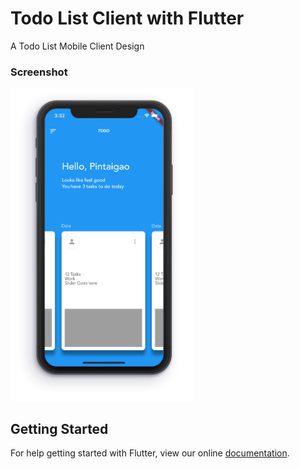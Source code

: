 # Todo List Client with Flutter

A Todo List Mobile Client Design

### Screenshot
<img src = "/resource/TODO_ScreenShot.png" height = 500/>

## Getting Started

For help getting started with Flutter, view our online
[documentation](https://flutter.io/).
